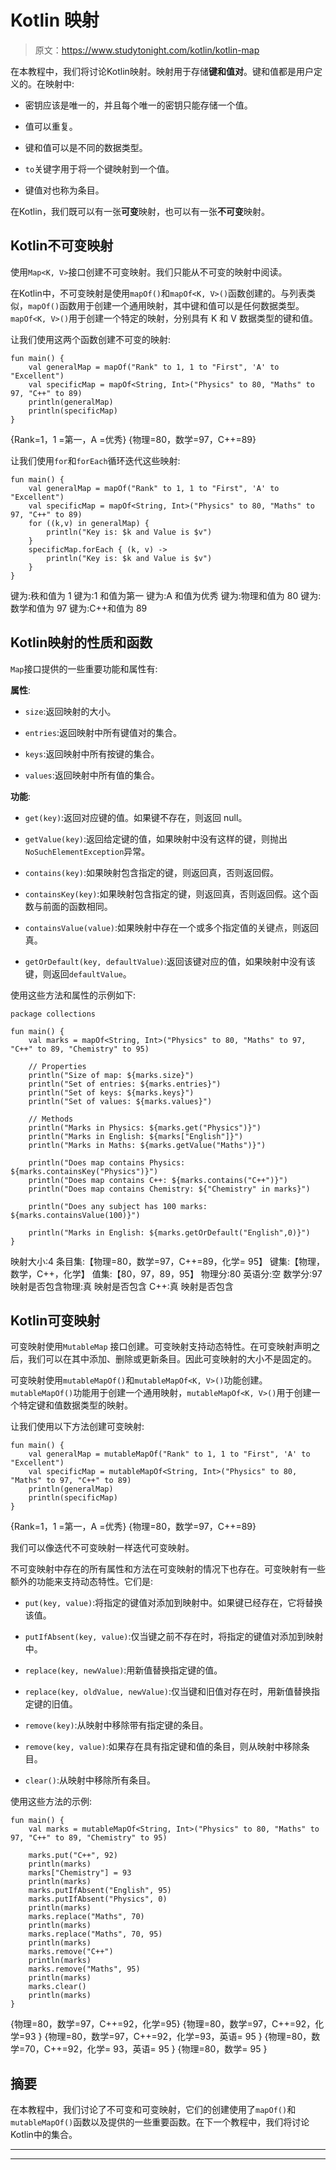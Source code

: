 # Kotlin 映射

> 原文：<https://www.studytonight.com/kotlin/kotlin-map>

在本教程中，我们将讨论Kotlin映射。映射用于存储**键和值对**。键和值都是用户定义的。在映射中:

*   密钥应该是唯一的，并且每个唯一的密钥只能存储一个值。

*   值可以重复。

*   键和值可以是不同的数据类型。

*   `to`关键字用于将一个键映射到一个值。

*   键值对也称为条目。

在Kotlin，我们既可以有一张**可变**映射，也可以有一张**不可变**映射。

## Kotlin不可变映射

使用`Map<K, V>`接口创建不可变映射。我们只能从不可变的映射中阅读。

在Kotlin中，不可变映射是使用`mapOf()`和`mapOf<K, V>()`函数创建的。与列表类似，`mapOf()`函数用于创建一个通用映射，其中键和值可以是任何数据类型。`mapOf<K, V>()`用于创建一个特定的映射，分别具有 K 和 V 数据类型的键和值。

让我们使用这两个函数创建不可变的映射:

```
fun main() {
    val generalMap = mapOf("Rank" to 1, 1 to "First", 'A' to "Excellent")
    val specificMap = mapOf<String, Int>("Physics" to 80, "Maths" to 97, "C++" to 89)
    println(generalMap)
    println(specificMap)
}
```

{Rank=1，1 =第一，A =优秀}
{物理=80，数学=97，C++=89}

让我们使用`for`和`forEach`循环迭代这些映射:

```
fun main() {
    val generalMap = mapOf("Rank" to 1, 1 to "First", 'A' to "Excellent")
    val specificMap = mapOf<String, Int>("Physics" to 80, "Maths" to 97, "C++" to 89)
    for ((k,v) in generalMap) {
        println("Key is: $k and Value is $v")
    }
    specificMap.forEach { (k, v) ->
        println("Key is: $k and Value is $v")
    }
}
```

键为:秩和值为 1
键为:1 和值为第一
键为:A 和值为优秀
键为:物理和值为 80
键为:数学和值为 97
键为:C++和值为 89

## Kotlin映射的性质和函数

`Map`接口提供的一些重要功能和属性有:

**属性**:

*   `size`:返回映射的大小。

*   `entries`:返回映射中所有键值对的集合。

*   `keys`:返回映射中所有按键的集合。

*   `values`:返回映射中所有值的集合。

**功能**:

*   `get(key)`:返回对应键的值。如果键不存在，则返回 null。

*   `getValue(key)`:返回给定键的值，如果映射中没有这样的键，则抛出`NoSuchElementException`异常。

*   `contains(key)`:如果映射包含指定的键，则返回真，否则返回假。

*   `containsKey(key)`:如果映射包含指定的键，则返回真，否则返回假。这个函数与前面的函数相同。

*   `containsValue(value)`:如果映射中存在一个或多个指定值的关键点，则返回真。

*   `getOrDefault(key, defaultValue)`:返回该键对应的值，如果映射中没有该键，则返回`defaultValue`。

使用这些方法和属性的示例如下:

```
package collections

fun main() {
    val marks = mapOf<String, Int>("Physics" to 80, "Maths" to 97, "C++" to 89, "Chemistry" to 95)

    // Properties
    println("Size of map: ${marks.size}")
    println("Set of entries: ${marks.entries}")
    println("Set of keys: ${marks.keys}")
    println("Set of values: ${marks.values}")

    // Methods
    println("Marks in Physics: ${marks.get("Physics")}")
    println("Marks in English: ${marks["English"]}")
    println("Marks in Maths: ${marks.getValue("Maths")}")

    println("Does map contains Physics: ${marks.containsKey("Physics")}")
    println("Does map contains C++: ${marks.contains("C++")}")
    println("Does map contains Chemistry: ${"Chemistry" in marks}")

    println("Does any subject has 100 marks: ${marks.containsValue(100)}")

    println("Marks in English: ${marks.getOrDefault("English",0)}")
}
```

映射大小:4
条目集:【物理=80，数学=97，C++=89，化学= 95】
键集:【物理，数学，C++，化学】
值集:【80，97，89，95】
物理分:80
英语分:空
数学分:97
映射是否包含物理:真
映射是否包含 C++:真
映射是否包含

## Kotlin可变映射

可变映射使用`MutableMap` 接口创建。可变映射支持动态特性。在可变映射声明之后，我们可以在其中添加、删除或更新条目。因此可变映射的大小不是固定的。

可变映射使用`mutableMapOf()`和`mutableMapOf<K, V>()`功能创建。`mutableMapOf()`功能用于创建一个通用映射，`mutableMapOf<K, V>()`用于创建一个特定键和值数据类型的映射。

让我们使用以下方法创建可变映射:

```
fun main() {
    val generalMap = mutableMapOf("Rank" to 1, 1 to "First", 'A' to "Excellent")
    val specificMap = mutableMapOf<String, Int>("Physics" to 80, "Maths" to 97, "C++" to 89)
    println(generalMap)
    println(specificMap)
}
```

{Rank=1，1 =第一，A =优秀}
{物理=80，数学=97，C++=89}

我们可以像迭代不可变映射一样迭代可变映射。

不可变映射中存在的所有属性和方法在可变映射的情况下也存在。可变映射有一些额外的功能来支持动态特性。它们是:

*   `put(key, value)`:将指定的键值对添加到映射中。如果键已经存在，它将替换该值。

*   `putIfAbsent(key, value)`:仅当键之前不存在时，将指定的键值对添加到映射中。

*   `replace(key, newValue)`:用新值替换指定键的值。

*   `replace(key, oldValue, newValue)`:仅当键和旧值对存在时，用新值替换指定键的旧值。

*   `remove(key)`:从映射中移除带有指定键的条目。

*   `remove(key, value)`:如果存在具有指定键和值的条目，则从映射中移除条目。

*   `clear()`:从映射中移除所有条目。

使用这些方法的示例:

```
fun main() {
    val marks = mutableMapOf<String, Int>("Physics" to 80, "Maths" to 97, "C++" to 89, "Chemistry" to 95)

    marks.put("C++", 92)
    println(marks)
    marks["Chemistry"] = 93
    println(marks)
    marks.putIfAbsent("English", 95)
    marks.putIfAbsent("Physics", 0)
    println(marks)
    marks.replace("Maths", 70)
    println(marks)
    marks.replace("Maths", 70, 95)
    println(marks)
    marks.remove("C++")
    println(marks)
    marks.remove("Maths", 95)
    println(marks)
    marks.clear()
    println(marks)
}
```

{物理=80，数学=97，C++=92，化学=95}
{物理=80，数学=97，C++=92，化学=93 }
{物理=80，数学=97，C++=92，化学=93，英语= 95 }
{物理=80，数学=70，C++=92，化学= 93，英语= 95 }
{物理=80，数学= 95 }

## 摘要

在本教程中，我们讨论了不可变和可变映射，它们的创建使用了`mapOf()`和`mutableMapOf()`函数以及提供的一些重要函数。在下一个教程中，我们将讨论Kotlin中的集合。

* * *

* * *